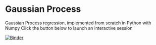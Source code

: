 # Gaussian Process
Gaussian Process regression, implemented from scratch in Python with Numpy
Click the button below to launch an interactive session

[![Binder](https://mybinder.org/badge_logo.svg)](https://mybinder.org/v2/gh/TimoFlesch/NTK/master?filepath=gaussian_process.ipynb)
